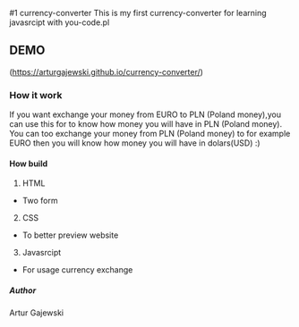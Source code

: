 #1 currency-converter
This is my first currency-converter for learning javasrcipt with you-code.pl

## DEMO
(https://arturgajewski.github.io/currency-converter/)

### How it work
If you want exchange your money from EURO to PLN (Poland money),you can use this for to know how money you will have in PLN (Poland money).
You can too exchange your money from PLN (Poland money) to for example EURO then you will know how money you will have in dolars(USD) :)

#### How build

1. HTML
- Two form
2. CSS
- To better preview website
3. Javasrcipt
- For usage currency exchange

##### Author
Artur Gajewski
